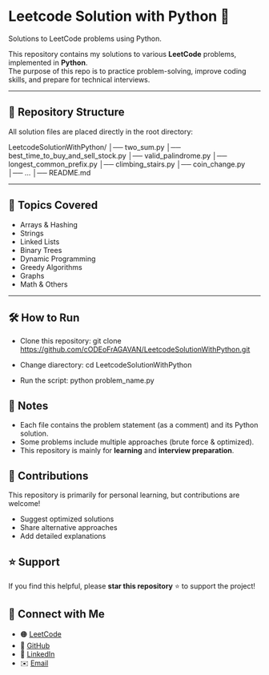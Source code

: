 # Leetcode Solution with Python 🐍
Solutions to LeetCode problems using Python.


This repository contains my solutions to various **LeetCode** problems, implemented in **Python**.  
The purpose of this repo is to practice problem-solving, improve coding skills, and prepare for technical interviews.

---

## 📂 Repository Structure
All solution files are placed directly in the root directory:

LeetcodeSolutionWithPython/
│── two_sum.py
│── best_time_to_buy_and_sell_stock.py
│── valid_palindrome.py
│── longest_common_prefix.py
│── climbing_stairs.py
│── coin_change.py
│── ...
│── README.md



---

## 🚀 Topics Covered
- Arrays & Hashing  
- Strings  
- Linked Lists  
- Binary Trees  
- Dynamic Programming  
- Greedy Algorithms  
- Graphs  
- Math & Others  

---

## 🛠️ How to Run
- Clone this repository:
   git clone https://github.com/cODEoFrAGAVAN/LeetcodeSolutionWithPython.git

- Change diarectory:
   cd LeetcodeSolutionWithPython
   
- Run the script:
   python problem_name.py

## 📌 Notes
- Each file contains the problem statement (as a comment) and its Python solution.  
- Some problems include multiple approaches (brute force & optimized).  
- This repository is mainly for **learning** and **interview preparation**.  

## 🤝 Contributions
This repository is primarily for personal learning, but contributions are welcome!  
- Suggest optimized solutions  
- Share alternative approaches  
- Add detailed explanations  

## ⭐ Support
If you find this helpful, please **star this repository** ⭐ to support the project!

## 🔗 Connect with Me
- 🟠 [LeetCode](https://leetcode.com/u/RagavanDev/)  
- 🐙 [GitHub](https://github.com/cODEoFrAGAVAN/)  
- 💼 [LinkedIn](https://www.linkedin.com/in/ragavan-python-dev/)  
- ✉️ [Email](mailto:ragavendran.pythondev@gmail.com)  
